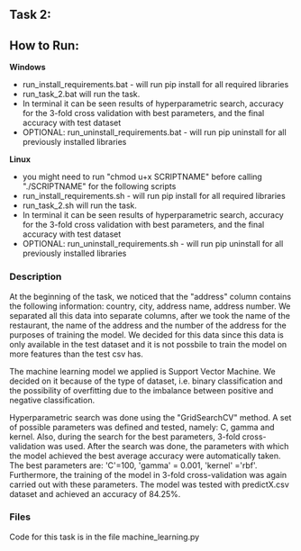 ## Task 2:

## How to Run:
**Windows**
 - run_install_requirements.bat - will run pip install for all required libraries
 - run_task_2.bat will run the task.
- In terminal it can be seen results of hyperparametric search, accuracy for the 3-fold cross validation with best parameters, and the final accuracy with test dataset
 - OPTIONAL: run_uninstall_requirements.bat - will run pip uninstall for all previously installed libraries

**Linux**
 - you might need to run "chmod u+x SCRIPTNAME" before calling "./SCRIPTNAME" for the following scripts 
 - run_install_requirements.sh - will run pip install for all required libraries
 - run_task_2.sh will run the task.
 - In terminal it can be seen results of hyperparametric search, accuracy for the 3-fold cross validation with best parameters, and the final accuracy with test dataset
 - OPTIONAL: run_uninstall_requirements.sh - will run pip uninstall for all previously installed libraries


### Description
At the beginning of the task, we noticed that the "address" column contains the following information: country, city, address name, address number. We separated all this data into separate columns, after we took the name of the restaurant, the name of the address and the number of the address for the purposes of training the model. We decided for this data since this data is only available in the test dataset and it is not possbile to train the model on more features than the test csv has.

The machine learning model we applied is Support Vector Machine. We decided on it because of the type of dataset, i.e. binary classification and the possibility of overfitting due to the imbalance between positive and negative classification.

Hyperparametric search was done using the "GridSearchCV" method. A set of possible parameters was defined and tested, namely: C, gamma and kernel. Also, during the search for the best parameters, 3-fold cross-validation was used. After the search was done, the parameters with which the model achieved the best average accuracy were automatically taken. The best parameters are: 'C'=100, 'gamma' = 0.001, 'kernel' ='rbf'. Furthermore, the training of the model in 3-fold cross-validation was again carried out with these parameters. The model was tested with predictX.csv dataset and achieved an accuracy of 84.25%.

### Files
Code for this task is in the file machine_learning.py